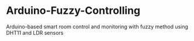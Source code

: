 # Arduino-Fuzzy-Controlling
Arduino-based smart room control and monitoring with fuzzy method using DHT11 and LDR sensors
